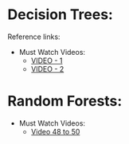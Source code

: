 # Decision Trees:

Reference links:
- Must Watch Videos:
  - [VIDEO - 1](https://youtu.be/_L39rN6gz7Y)
  - [VIDEO - 2](https://youtu.be/wpNl-JwwplA)

# Random Forests:
- Must Watch Videos:
  - [Video 48 to 50](https://youtu.be/J4Wdy0Wc_xQ)
